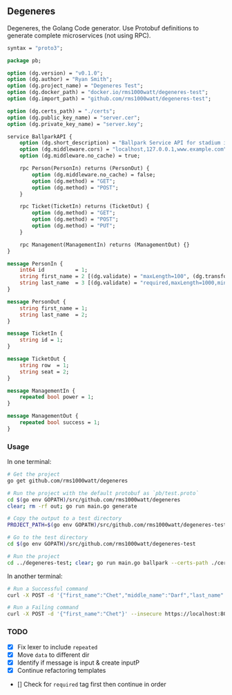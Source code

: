 ## Degeneres

Degeneres, the Golang Code generator. Use Protobuf definitions to generate complete microservices (not using RPC).

```proto
syntax = "proto3";

package pb;

option (dg.version) = "v0.1.0";
option (dg.author) = "Ryan Smith";
option (dg.project_name) = "Degeneres Test";
option (dg.docker_path) = "docker.io/rms1000watt/degeneres-test";
option (dg.import_path) = "github.com/rms1000watt/degeneres-test";

option (dg.certs_path) = "./certs";
option (dg.public_key_name) = "server.cer";
option (dg.private_key_name) = "server.key";

service BallparkAPI {
    option (dg.short_description) = "Ballpark Service API for stadium information";
    option (dg.middleware.cors) = "localhost,127.0.0.1,www.example.com";
    option (dg.middleware.no_cache) = true;

    rpc Person(PersonIn) returns (PersonOut) {
        option (dg.middleware.no_cache) = false;
        option (dg.method) = "GET";
        option (dg.method) = "POST";
    }

    rpc Ticket(TicketIn) returns (TicketOut) {
        option (dg.method) = "GET";
        option (dg.method) = "POST";
        option (dg.method) = "PUT";
    }

    rpc Management(ManagementIn) returns (ManagementOut) {}
}

message PersonIn {
    int64 id          = 1;
    string first_name = 2 [(dg.validate) = "maxLength=100", (dg.transform) = "truncate=50"];
    string last_name  = 3 [(dg.validate) = "required,maxLength=1000,minLength=1", (dg.transform) = "truncate=50,hash"];
}

message PersonOut {
    string first_name = 1;
    string last_name  = 2;
}

message TicketIn {
    string id = 1;
}

message TicketOut {
    string row  = 1;
    string seat = 2;
}

message ManagementIn {
    repeated bool power = 1;
}

message ManagementOut {
    repeated bool success = 1;
}
```

### Usage

In one terminal:

```bash
# Get the project
go get github.com/rms1000watt/degeneres

# Run the project with the default protobuf as `pb/test.proto`
cd $(go env GOPATH)/src/github.com/rms1000watt/degeneres
clear; rm -rf out; go run main.go generate

# Copy the output to a test directory
PROJECT_PATH=$(go env GOPATH)/src/github.com/rms1000watt/degeneres-test bash -c 'rm -rf $PROJECT_PATH && mkdir $PROJECT_PATH  && mkdir $PROJECT_PATH/certs && cp -r out/* $PROJECT_PATH && cp -r certs/* $PROJECT_PATH/certs && cp out/.gitignore $PROJECT_PATH/'

# Go to the test directory
cd $(go env GOPATH)/src/github.com/rms1000watt/degeneres-test

# Run the project
cd ../degeneres-test; clear; go run main.go ballpark --certs-path ./certs
```

In another terminal:

```bash
# Run a Successful command
curl -X POST -d '{"first_name":"Chet","middle_name":"Darf","last_name":"Star"}' --insecure https://localhost:8080/person

# Run a Failing command
curl -X POST -d '{"first_name":"Chet"}' --insecure https://localhost:8080/person
```

### TODO

- [x] Fix lexer to include `repeated`
- [x] Move `data` to different dir
- [x] Identify if message is input & create inputP
- [x] Continue refactoring templates
- [] Check for `required` tag first then continue in order
